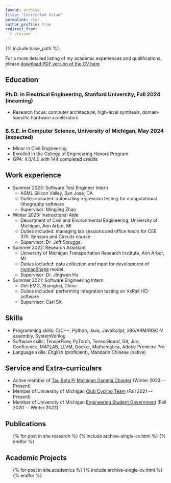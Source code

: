 ```yaml
---
layout: archive
title: "Curriculum Vitae"
permalink: /cv/
author_profile: true
redirect_from:
  - /resume
---
```


{% include base_path %}

For a more detailed listing of my academic experiences and qualifications, please [download PDF version of the CV here](https://peijli.github.io/files/CV.pdf)

## Education

### Ph.D. in Electrical Engineering, Stanford University, Fall 2024 (incoming)

- Research focus: computer architecture, high-level synthesis, domain-specific hardware accelerators

### B.S.E. in Computer Science, University of Michigan, May 2024 (expected)

- Minor in Civil Engineering
- Enrolled in the College of Engineering Honors Program
- GPA: 4.0/4.0 with 144 completed credits

## Work experience

- Summer 2023: Software Test Engineer Intern
  - ASML Silicon Valley, San Jose, CA
  - Duties included: automating regression testing for computational lithography software
  - Supervisor: Mingjing Zhao
- Winter 2023: Instructional Aide
  - Department of Civil and Environmental Engineering, University of Michigan, Ann Arbor, MI
  - Duties included: managing lab sessions and office hours for CEE 375: Sensors and Circuits course
  - Supervisor: Dr. Jeff Scruggs
- Summer 2022: Research Assistant
  - University of Michigan Transportation Research Institute, Ann Arbor, MI
  - Duties included: data collection and input for development of [HumanShape](http://humanshape.org) model
  - Supervisor: Dr. Jingwen Hu
- Summer 2021: Software Engineering Intern
  - Dell EMC, Shanghai, China
  - Duties included: performing integration testing on VxRail HCI software
  - Supervisor: Carl Shi

## Skills

- Programming skills: C/C++, Python, Java, JavaScript, x86/ARM/RISC-V assembly, SystemVerilog
- Software skills: TensorFlow, PyTorch, TensorBoard, Git, Jira, Confluence, MATLAB, LLVM, Docker, Mathematica, Adobe Premiere Pro
- Language skills: English (proficient), Mandarin Chinese (native)

## Service and Extra-curriculars

- Active member of [Tau Beta Pi](https://www.tbp.org/home.cfm) [Michigan Gamma Chapter](https://tbp.engin.umich.edu) (Winter 2023 -- Present)
- Member of University of Michigan [Club Cycling Team](https://www.umcycling.org) (Fall 2021 -- Present)
- Member of University of Michigan [Engineering Student Government](https://esg.engin.umich.edu) (Fall 2020 -- Winter 2022)

## Publications

  <ul>{% for post in site.research %}
    {% include archive-single-cv.html %}
  {% endfor %}</ul>
  
## Academic Projects

  <ul>{% for post in site.academics %}
    {% include archive-single-cv.html %}
  {% endfor %}</ul>

